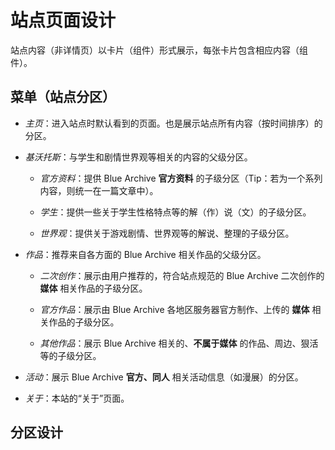 # 站点页面设计

站点内容（非详情页）以卡片（组件）形式展示，每张卡片包含相应内容（组件）。

## 菜单（站点分区）

- *主页*：进入站点时默认看到的页面。也是展示站点所有内容（按时间排序）的分区。

- *基沃托斯*：与学生和剧情世界观等相关的内容的父级分区。

    - *官方资料*：提供 Blue Archive **官方资料** 的子级分区（Tip：若为一个系列内容，则统一在一篇文章中）。

    - *学生*：提供一些关于学生性格特点等的解（作）说（文）的子级分区。

    - *世界观*：提供关于游戏剧情、世界观等的解说、整理的子级分区。

- *作品*：推荐来自各方面的 Blue Archive 相关作品的父级分区。

    - *二次创作*：展示由用户推荐的，符合站点规范的 Blue Archive 二次创作的 **媒体** 相关作品的子级分区。

    - *官方作品*：展示由 Blue Archive 各地区服务器官方制作、上传的 **媒体** 相关作品的子级分区。

    - *其他作品*：展示 Blue Archive 相关的、**不属于媒体** 的作品、周边、狠活等的子级分区。

- *活动*：展示 Blue Archive **官方、同人** 相关活动信息（如漫展）的分区。

- *关于*：本站的“关于”页面。

## 分区设计

